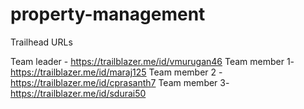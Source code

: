 # property-management

Trailhead URLs

Team leader - https://trailblazer.me/id/vmurugan46
Team member 1- https://trailblazer.me/id/maraj125
Team member 2 -https://trailblazer.me/id/cprasanth7
Team member 3-https://trailblazer.me/id/sdurai50
